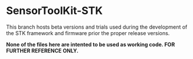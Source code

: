 # SensorToolKit-STK
This branch hosts beta versions and trials used during the development of the STK framework and firmware prior the proper release versions. 

**None of the files here are intented to be used as working code. FOR FURTHER REFERENCE ONLY.**
